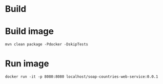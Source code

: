 # Build

# Build image
`mvn clean package -Pdocker -DskipTests`

# Run image
`docker run -it -p 8080:8080 localhost/soap-countries-web-service:0.0.1`